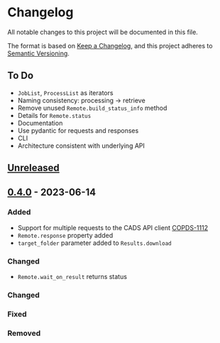 # Changelog
All notable changes to this project will be documented in this file.

The format is based on [Keep a Changelog](https://keepachangelog.com/en/1.0.0/),
and this project adheres to [Semantic Versioning](https://semver.org/spec/v2.0.0.html).

## To Do
- `JobList`, `ProcessList` as iterators
- Naming consistency: processing -> retrieve
- Remove unused `Remote.build_status_info` method
- Details for `Remote.status`
- Documentation
- Use pydantic for requests and responses
- CLI
- Architecture consistent with underlying API

## [Unreleased]

## [0.4.0] - 2023-06-14
### Added
- Support for multiple requests to the CADS API client [COPDS-1112](https://jira.ecmwf.int/browse/COPDS-1112)
- `Remote.response` property added
- `target_folder` parameter added to `Results.download`

### Changed
- `Remote.wait_on_result` returns status

### Changed
### Fixed
### Removed


[Unreleased]: https://github.com/ecmwf-projects/cads-api-client/compare/v0.4.0...main
[0.4.0]: https://github.com/ecmwf-projects/cads-api-client/compare/v0.3.0...v0.4.0

